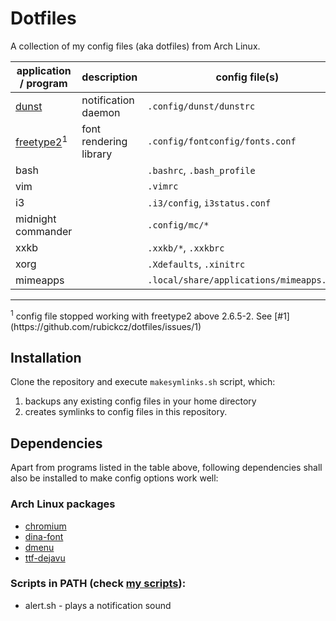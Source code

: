 # Dotfiles

A collection of my config files (aka dotfiles) from Arch Linux.

| application / program  | description | config file(s) |
| ------------- | ------------- | ------------- |
| [dunst](https://www.archlinux.org/packages/community/i686/dunst/) | notification daemon | `.config/dunst/dunstrc` |
| [freetype2](https://www.archlinux.org/packages/extra/x86_64/freetype2/)<sup>1</sup> | font rendering library | `.config/fontconfig/fonts.conf` |
| bash || `.bashrc`, `.bash_profile`  |
| vim || `.vimrc` |
| i3  || `.i3/config`, `i3status.conf`  |
| midnight commander  || `.config/mc/*`  |
| xxkb || `.xxkb/*`, `.xxkbrc`  |
| xorg || `.Xdefaults`, `.xinitrc`  |
| mimeapps  || `.local/share/applications/mimeapps.list`  |

<hr>
<sup>1</sup> config file stopped working with freetype2 above 2.6.5-2. See [#1](https://github.com/rubickcz/dotfiles/issues/1)

## Installation

Clone the repository and execute `makesymlinks.sh` script, which:

1. backups any existing config files in your home directory 
2. creates symlinks to config files in this repository.

## Dependencies

Apart from programs listed in the table above, following dependencies shall also be installed to make config options work well:

### Arch Linux packages
* [chromium](https://www.archlinux.org/packages/extra/x86_64/chromium/)
* [dina-font](https://www.archlinux.org/packages/community/any/dina-font/)
* [dmenu](https://www.archlinux.org/packages/community/x86_64/dmenu/)
* [ttf-dejavu](https://www.archlinux.org/packages/extra/any/ttf-dejavu/)

### Scripts in PATH (check [my scripts](https://github.com/rubickcz/scripts)):
* alert.sh - plays a notification sound
